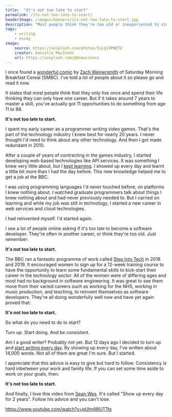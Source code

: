 ```yaml
---
title:  "It's not too late to start"
permalink: /its-not-too-late-to-start/
headerImage: /images/banners/its-not-too-late-to-start.jpg
description: "Most people think they're too old or inexperienced to start something new. All you have to do is start."
tags:
    - writing
    - essay
image:
    source: https://unsplash.com/photos/IuLgi9PWETU
    creator: Danielle MacInnes
    url: https://unsplash.com/@dsmacinnes
---
```


I once found a [wonderful comic](https://www.smbc-comics.com/index.php?db=comics&id=2722) by [Zach Weinersmith](https://twitter.com/ZachWeiner) of Saturday Morning Breakfast Cereal (SMBC). I've told a lot of people about it so please go and read it now.

It states that most people think that they only live once and spend their life thinking they can only have one career. But if it takes around 7 years to master a skill, you've actually got 11 opportunities to do something from age 11 to 88.

**It's not too late to start.**

I spent my early career as a programmer writing video games. That's the part of the technology industry I knew best for nearly 20 years. I never thought I'd need to think about any other technology. And then I got made redundant in 2010.

After a couple of years of contracting in the games industry, I started developing web-based technologies like API services. It was something I knew very little about, but I [kept learning](/learning-to-learn-software-development/). I showed up every day and learnt a little bit more than I had the day before. This new knowledge helped me to get a job at the BBC.

I was using programming languages I'd never touched before, on platforms I knew nothing about. I watched graduate programmers talk about things I knew nothing about and had never previously needed to. But I carried on learning and while my job was still in technology, I started a new career in web services and cloud technologies.

I had reinvented myself. I'd started again.

I see a lot of people online asking if it's too late to become a software developer. They're often in another career, or think they're too old. Just remember:

**It's not too late to start.**

The BBC ran a fantastic programme of work called [Step Into Tech](https://www.bbc.com/backstage/design-engineering/new-and-diverse-talent#stepintotechscheme) in 2018 and 2019. It encouraged women to sign up for a 12-week training course to have the opportunity to learn some fundamental skills to kick-start their career in the technology sector. All of the women were of differing ages and most had no background in software engineering. It was great to see them move from their varied careers such as working for the NHS, working in music production, and teaching, to reinvent themselves as software developers. They're all doing wonderfully well now and have yet again proved that:

**It's not too late to start.**

So what do you need to do to start? 

Turn up. Start doing. And be consistent.

Am I a good writer? Probably not yet. But 12 days ago I decided to turn up and [start writing every day](/creating-a-writing-habit/). By showing up every day, I've written about 14,000 words. Not all of them are great I'm sure. But I started.

I appreciate that this advice is easy to give but hard to follow. Consistency is hard inbetween your work and family life. If you can set some time aside to work on your goals, then:

**It's not too late to start.**

And finally, I love this video from [Sean Wes](https://twitter.com/seanwes). It's called "Show up every day for 2 years". Follow his advice and you can't lose.

https://www.youtube.com/watch?v=pUhnIWUTTts
